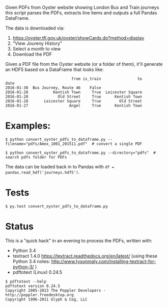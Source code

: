 Given PDFs from Oyster website showing London Bus and Train journeys this script parses the PDFs, extracts line items and outputs a full Pandas DataFrame.

The data is downloaded via:
 1. https://oyster.tfl.gov.uk/oyster/showCards.do?method=display
 1. "View Joureny History"
 1. Select a month to view
 1. Download the PDF

Given a PDF file from the Oyster website (or a folder of them), it'll generate an HDF5 based on a DataFrame that looks like:
```
                             from is_train                to
date                                                        
2016-01-30  Bus Journey, Route 46    False                  
2016-01-28           Kentish Town     True  Leicester Square
2016-01-28             Old Street     True      Kentish Town
2016-01-28       Leicester Square     True        Old Street
2016-01-27                  Angel     True      Kentish Town
```

# Examples:

    $ python convert_oyster_pdfs_to_dataframe.py --filename="pdfs/Amex_1001_201511.pdf"  # convert a single PDF

    $ python convert_oyster_pdfs_to_dataframe.py --directory="pdfs"  # search pdfs folder for PDFs

The data can be loaded back in to Pandas with ```df = pandas.read_hdf('journeys.hdf5')```.

# Tests

```
$ py.test convert_oyster_pdfs_to_dataframe.py
```

# Status

This is a "quick hack" in an evening to process the PDFs, written with:

* Python 3.4
* textract 1.4.0 https://textract.readthedocs.org/en/latest/ (using these Python 3.4 notes: http://www.tysonmaly.com/installing-textract-for-python-3/ )
* pdftotext (Linux) 0.24.5

```
$ pdftotext --help
pdftotext version 0.24.5
Copyright 2005-2013 The Poppler Developers - http://poppler.freedesktop.org
Copyright 1996-2011 Glyph & Cog, LLC
```
